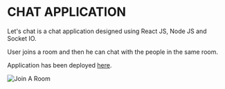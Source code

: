 # CHAT APPLICATION

Let's chat is a chat application designed using React JS, Node JS and Socket IO.

User joins a room and then he can chat with the people in the same room.

Application has been deployed [here](https://vigilant-turing-5d0f87.netlify.app/).

![Join A Room](https://ibb.co/FXHfcxb)
